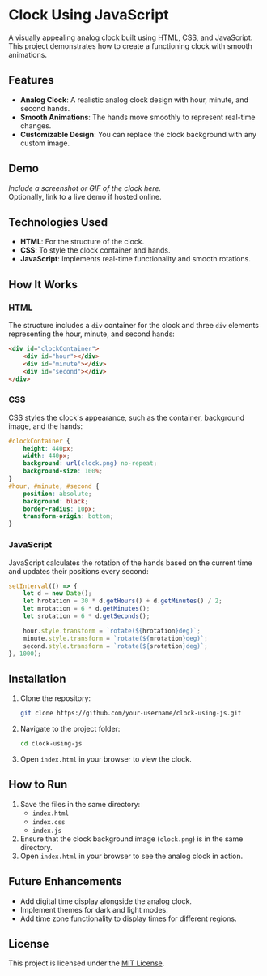 
# Clock Using JavaScript

A visually appealing analog clock built using HTML, CSS, and JavaScript. This project demonstrates how to create a functioning clock with smooth animations.

## Features

- **Analog Clock**: A realistic analog clock design with hour, minute, and second hands.
- **Smooth Animations**: The hands move smoothly to represent real-time changes.
- **Customizable Design**: You can replace the clock background with any custom image.

## Demo

*Include a screenshot or GIF of the clock here.*  
Optionally, link to a live demo if hosted online.

## Technologies Used

- **HTML**: For the structure of the clock.
- **CSS**: To style the clock container and hands.
- **JavaScript**: Implements real-time functionality and smooth rotations.

## How It Works

### HTML

The structure includes a `div` container for the clock and three `div` elements representing the hour, minute, and second hands:
```html
<div id="clockContainer">
    <div id="hour"></div>
    <div id="minute"></div>
    <div id="second"></div>
</div>
```

### CSS

CSS styles the clock's appearance, such as the container, background image, and the hands:
```css
#clockContainer {
    height: 440px;
    width: 440px;
    background: url(clock.png) no-repeat;
    background-size: 100%;
}
#hour, #minute, #second {
    position: absolute;
    background: black;
    border-radius: 10px;
    transform-origin: bottom;
}
```

### JavaScript

JavaScript calculates the rotation of the hands based on the current time and updates their positions every second:
```javascript
setInterval(() => {
    let d = new Date();
    let hrotation = 30 * d.getHours() + d.getMinutes() / 2;
    let mrotation = 6 * d.getMinutes();
    let srotation = 6 * d.getSeconds();

    hour.style.transform = `rotate(${hrotation}deg)`;
    minute.style.transform = `rotate(${mrotation}deg)`;
    second.style.transform = `rotate(${srotation}deg)`;
}, 1000);
```

## Installation

1. Clone the repository:
   ```bash
   git clone https://github.com/your-username/clock-using-js.git
   ```
2. Navigate to the project folder:
   ```bash
   cd clock-using-js
   ```
3. Open `index.html` in your browser to view the clock.

## How to Run

1. Save the files in the same directory:
   - `index.html`
   - `index.css`
   - `index.js`
2. Ensure that the clock background image (`clock.png`) is in the same directory.
3. Open `index.html` in your browser to see the analog clock in action.

## Future Enhancements

- Add digital time display alongside the analog clock.
- Implement themes for dark and light modes.
- Add time zone functionality to display times for different regions.

## License

This project is licensed under the [MIT License](LICENSE).

